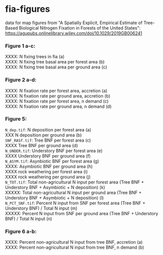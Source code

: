 # fia-figures
data for map figures from "A Spatially Explicit, Empirical Estimate of Tree-Based Biological Nitrogen Fixation in Forests of the United States": https://agupubs.onlinelibrary.wiley.com/doi/10.1029/2019GB006241

### Figure 1 a-c:
XXXX: N fixing trees in fia (a)  
XXXX: N fixing tree basal area per forest area (b)  
XXXX: N fixing tree basal area per ground area (c)  

### Figure 2 a-d:
XXXX: N fixation rate per forest area, accretion (a)  
XXXX: N fixation rate per ground area, accretion (b)  
XXXX: N fixation rate per forest area, n demand (c)  
XXXX: N fixation rate per ground area, n demand (d)  

### Figure 5:
`N_dep.tif`: N deposition per forest area (a)  
XXX N deposition per ground area (b)  
`SNF_RASf.tif`: Tree BNF per forest area (c)  
XXXX Tree BNF per ground area (d)  
`N_UNDER.tif`: Understory BNF per forest area (e)  
XXXX Understory BNF per ground area (f)  
`N_ASYM.tif`: Asynbiotic BNF per forest area (g)  
XXXX: Asymbiotic BNF per ground area (h)  
XXXX rock weathering per forest area (i)  
XXXX rock weathering per ground area (j)  
`N_TOT.tif`: Total non-agricultural N input per forest area (Tree BNF + Understory BNF + Asymbiotic + N deposition) (k)  
XXXXX: Total non-agricultural N input per ground area (Tree BNF + Understory BNF + Asymbiotic + N deposition) (l)  
`N_PCT_SNF.tif`: Percent N input from SNF per forest area (Tree BNF + Understory BNF) / Total N input (m)  
XXXXX: Percent N input from SNF per ground area (Tree BNF + Understory BNF) / Total N input (n)  

### Figure 6 a-b:
XXXX: Percent non-agricultural N input from tree BNF, accretion (a)  
XXXX: Percent non-agricultural N input from tree BNF, n demand (b)  

